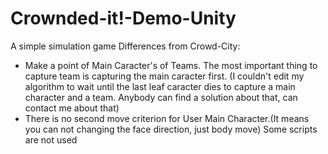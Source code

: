 # Crownded-it!-Demo-Unity
A simple simulation game
Differences from Crowd-City:
- Make a point of Main Caracter's of Teams. The most important thing to capture team is capturing the main caracter first.
(I couldn't edit my algorithm to wait until the last leaf caracter dies to capture a main character and a team. Anybody can find a solution about that, can contact me about that)
- There is no second move criterion for User Main Character.(It means you can not changing the face direction, just body move)
Some scripts are not used
